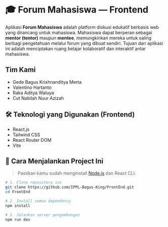 # 🎓 Forum Mahasiswa — Frontend

Aplikasi **Forum Mahasiswa** adalah platform diskusi edukatif berbasis web yang dirancang untuk mahasiswa. Mahasiswa dapat berperan sebagai **mentor (tentor)** maupun **mentee**, memungkinkan mereka untuk saling berbagi pengetahuan melalui forum yang dibuat sendiri. Tujuan dari aplikasi ini adalah menciptakan ruang belajar kolaboratif dan interaktif antar mahasiswa.

## Tim Kami 
* Gede Bagus Krishnanditya Merta
* Valentino Hartanto
* Raka Aditya Waluya
* Cut Nabilah Nuur Azizah

## 🛠️ Teknologi yang Digunakan (Frontend)

- React.js
- Tailwind CSS
- React Router DOM
- Vite

## 🚀 Cara Menjalankan Project Ini

> Pastikan kamu sudah menginstall [Node.js](https://nodejs.org/) dan React CLI.

```bash
# 1. Clone repository ini
git clone https://github.com/IPPL-Bagus-King/FrontEnd.git
cd FrontEnd

# 2. Install semua dependency
npm install

# 3. Jalankan server pengembangan
npm run dev
